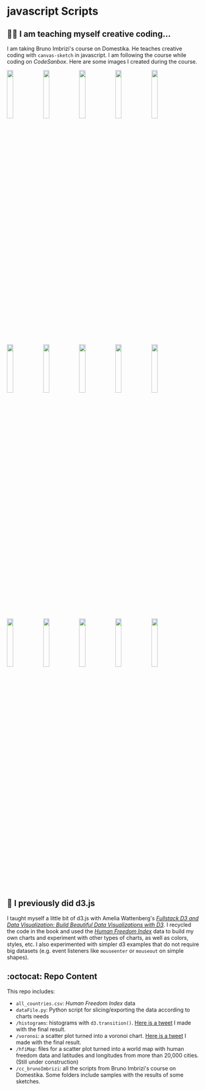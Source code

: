 # javascript Scripts

## :woman_student: I am teaching myself creative coding...
I am taking Bruno Imbrizi's course on Domestika. He teaches creative coding with `canvas-sketch` in javascript. I am following the course while coding on *CodeSanbox*. Here are some images I created during the course.

<img src="https://github.com/glosophy/javascript/blob/main/cc_brunoImbrizi/coloring/download%20(11).png" width="18%"></img> <img src="https://github.com/glosophy/javascript/blob/main/cc_brunoImbrizi/coloring/download%20(13).png" width="18%"></img> <img src="https://github.com/glosophy/javascript/blob/main/cc_brunoImbrizi/coloring/download%20(14).png" width="18%"></img> <img src="https://github.com/glosophy/javascript/blob/main/cc_brunoImbrizi/coloring/download%20(15).png" width="18%"></img> <img src="https://github.com/glosophy/javascript/blob/main/cc_brunoImbrizi/coloring/download%20(2).png" width="18%"></img>

<img src="https://github.com/glosophy/javascript/blob/main/cc_brunoImbrizi/masking/images/download%20(39).png" width="18%"></img> <img src="https://github.com/glosophy/javascript/blob/main/cc_brunoImbrizi/masking/images/download%20(40).png" width="18%"></img> <img src="https://github.com/glosophy/javascript/blob/main/cc_brunoImbrizi/masking/images/download%20(48).png" width="18%"></img> <img src="https://github.com/glosophy/javascript/blob/main/cc_brunoImbrizi/masking/images/download%20(51).png" width="18%"></img> <img src="https://github.com/glosophy/javascript/blob/main/cc_brunoImbrizi/masking/images/download%20(52).png" width="18%"></img>

<img src="https://github.com/glosophy/javascript/blob/main/cc_brunoImbrizi/coloring/blue.png" width="18%"></img> <img src="https://github.com/glosophy/javascript/blob/main/cc_brunoImbrizi/coloring/pink.png" width="18%"></img> <img src="https://github.com/glosophy/javascript/blob/main/cc_brunoImbrizi/coloring/green.png" width="18%"></img> <img src="https://github.com/glosophy/javascript/blob/main/cc_brunoImbrizi/coloring/purple.png" width="18%"></img> <img src="https://github.com/glosophy/javascript/blob/main/cc_brunoImbrizi/coloring/yellow.png" width="18%"></img>

## :dizzy: I previously did d3.js
I taught myself a little bit of d3.js with Amelia Wattenberg's [*Fullstack D3 and Data Visualization: Build Beautiful Data Visualizations with D3*](https://www.amazon.com/Fullstack-Data-Visualization-beautiful-visualizations/dp/0991344650#:~:text=Fullstack%20D3%20and%20Data%20Visualization,9780991344659%3A%20Amazon.com%3A%20Books). I recycled the code in the book and used the [*Human Freedom Index*](https://www.cato.org/human-freedom-index/2021) data to build my own charts and experiment with other types of charts, as well as colors, styles, etc. I also experimented with simpler d3 examples that do not require big datasets (e.g. event listeners like `mouseenter` or `mouseout` on simple shapes).

## :octocat: Repo Content
This repo includes:
* `all_countries.csv`: *Human Freedom Index* data
* `dataFile.py`: Python script for slicing/exporting the data according to charts needs
* `/histograms`: histograms with `d3.transition()`. [Here is a tweet](https://twitter.com/gsutters/status/1481422689940217861?s=20) I made with the final result.
* `/voronoi`: a scatter plot turned into a voronoi chart. [Here is a tweet](https://twitter.com/gsutters/status/1483243151796154373?s=20) I made with the final result.
* `/hfiMap`: files for a scatter plot turned into a world map with human freedom data and latitudes and longitudes from more than 20,000 cities. (Still under construction)
* `/cc_brunoImbrizi`: all the scripts from Bruno Imbrizi's course on Domestika. Some folders include samples with the results of some sketches.
